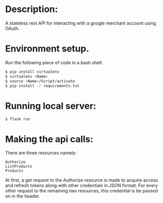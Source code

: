 # Description:

A stateless rest API for interacting with a google merchant account using OAuth.

# Environment setup.

Run the following piece of code in a bash shell:

```bash
$ pip install virtualenv
$ virtualenv <Name>
$ source <Name>/Script/activate
$ pip install -r requirements.txt
```
# Running local server:

```
$ flask run
```

# Making the api calls:

There are three resources namely:
```
Authorize
ListProducts
Products
```
At first, a get request to the Authorize resource is made to acquire access and refresh tokens along with other credentials in JSON format. For every other request to the remaining two resources, this credential is be passed on in the header.
